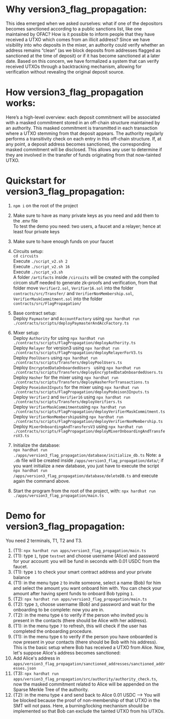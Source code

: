 # Why version3_flag_propagation:
This idea emerged when we asked ourselves: what if one of the depositors becomes sanctioned according to a public sanctions list, like one maintained by OFAC? How is it possible to inform people that they have received a UTXO which comes from an illicit address? Since we have visibility into who deposits in the mixer, an authority could verify whether an address remains “clean” (as we block deposits from addresses flagged as sanctioned at the time of deposit) or if it has become sanctioned at a later date. Based on this concern, we have formalized a system that can verify received UTXOs through a backtracking mechanism, allowing for verification without revealing the original deposit source.

# How version3_flag_propagation works:
Here’s a high-level overview: each deposit commitment will be associated with a masked commitment stored in an off-chain structure maintained by an authority. This masked commitment is transmitted in each transaction where a UTXO stemming from that deposit appears. The authority regularly performs a transitivity check on each entry in this off-chain structure. If, at any point, a deposit address becomes sanctioned, the corresponding masked commitment will be disclosed. This allows any user to determine if they are involved in the transfer of funds originating from that now-tainted UTXO.

# Quickstart for version3_flag_propagation:
1) ```npm i``` on the root of the project
2) Make sure to have as many private keys as you need and add them to the .env file  
To test the demo you need: two users, a faucet and a relayer; hence at least four private keys
3) Make sure to have enough funds on your faucet
4) Circuits setup:  
```cd circuits```  
Execute ```./script_v2.sh 2```  
Execute ```./script_v2.sh 16```   
Execute ```./script_v3.sh```  
A folder ```/artifacts``` inside ```/circuits``` will be created with the compiled circom stuff needed to generate zk-proofs and verification, from that folder move ```Verifier2.sol```, ```Verifier16.sol``` into the folder ```contracts/src/Transfer/```  and ```VerifierNonMembership.sol```, ```VerifierMaskCommitment.sol``` into the folder ```contracts/src/FlagPropagation/```  
5) Base contract setup:   
Deploy ```Paymaster``` and ```AccountFactory``` using ```npx hardhat run ./contracts/scripts/deployPaymasterAndAccFactory.ts```    
6) Mixer setup:    
Deploy ```Authority``` for using  ```npx hardhat run ./contracts/scripts/FlagPropagation/deployAuthority.ts```  
Deploy ```Relayer``` for version3 using  ```npx hardhat run ./contracts/scripts/FlagPropagation/deployRelayerForV3.ts```  
Deploy ```PoolUsers``` using ```npx hardhat run ./contracts/scripts/Transfers/deployPoolUsers.ts```  
Deploy ```EncryptedDataOnboardedUsers ``` using ```npx hardhat run ./contracts/scripts/Transfers/deployEncryptedDataOnboardedUsers.ts```
Deploy ```Hasher``` for the mixer using ```npx hardhat run ./contracts/scripts/Transfers/deployHasherForTransactions.ts```  
Deploy ```Poseidon3Inputs``` for the mixer using ```npx hardhat run ./contracts/scripts/FlagPropagation/deployPodeison3Inputs.ts```  
Deploy ```Verifier2``` and ```Verifier16``` using ```npx hardhat run ./contracts/scripts/Transfers/deployVerifiers.ts```  
Deploy ```VerifierMaskCommitment```using ```npx hardhat run ./contracts/scripts/FlagPropagation/deployVerifierMaskCommitment.ts``` 
Deploy ```VerifierNonMembership```using ```npx hardhat run ./contracts/scripts/FlagPropagation/deployVerifierNonMembership.ts``` 
Deploy ```MixerOnboardingAndTransfersV3``` using ```npx hardhat run ./contracts/scripts/FlagPropagation/deployMixerOnboardingAndTransfersV3.ts```  

7) Initialize the database:   
```npx hardhat run ./apps/version3_flag_propagation/database/initialize_db.ts``` 
Note: a ```.db``` file will be created inside ```/apps/version3_flag_propagation/data/```;  if you want initialize a new database, you just have to execute the script ```npx hardhat run /apps/version3_flag_propagation/database/deleteDB.ts``` and execute again the command above.
9) Start the program from the root of the project, with:
 ```npx hardhat run ./apps/version3_flag_propagation/main.ts```  

# Demo for version3_flag_propagation:
You need 2 terminals, T1, T2 and T3.
1) (T1): ```npx hardhat run apps/version3_flag_propagation/main.ts```  
2) (T1): type ```1```, type ```testnet``` and choose username (Alice) and password for your account: you will be fund in seconds with 0.01 USDC from the faucet.
3) (T1): type  ```1``` to check your smart contract address and your private balance
4) (T1): in the menu type ```2``` to invite someone, select a name (Bob) for him and select the amount you want onboard him with. You can check your amount after having spent funds to onboard Bob typing  ```1```.
5) (T2): ```npx hardhat run apps/version3_flag_propagation/main.ts``` 
6) (T2): type ```3```, choose username (Bob) and password and wait for the onboarding to be complete: now you are in.
7) (T2): in the menu type ```6``` to verify if the person who invited you is present in the contacts (there should be Alice with her address).
8) (T1): in the menu type ```7``` to refresh, this will check if the user has completed the onboarding procedure. 
9) (T1): in the menu type ```6``` to verify if the person you have onboarded is now present in your contacts (there should be Bob with his address).  
This is the basic setup where Bob has received a UTXO from Alice. Now, let's suppose Alice's address becomes sanctioned:
10) Add Alice's address in ```apps/version3_flag_propagation/sanctioned_addresses/sanctioned_addresses.json```
11) (T3): ```npx hardhat run apps/version3_flag_propagation/src/authority/authority_check.ts```, now the masked commitment related to Alice will be appended on the Sparse Merkle Tree of the authority.
12) (T2): in the menu type ```4``` and send back to Alice 0.01 USDC --> You will be blocked because the proof of non-membership of that UTXO in the SMT will not pass. Here, a burning/locking mechanism should be implemented so that Bob can exclude the tainted UTXO from his UTXOs.
